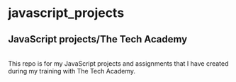 # javascript_projects
<h2>JavaScript projects/The Tech Academy</h2>
<br>
This repo is for my JavaScript projects and assignments that I have created during my training with The Tech Academy.
